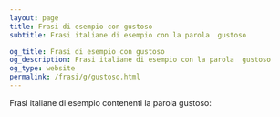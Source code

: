 ```yaml
---
layout: page
title: Frasi di esempio con gustoso 
subtitle: Frasi italiane di esempio con la parola  gustoso

og_title: Frasi di esempio con gustoso 
og_description: Frasi italiane di esempio con la parola  gustoso
og_type: website
permalink: /frasi/g/gustoso.html
---
```


Frasi italiane di esempio contenenti la parola gustoso:


